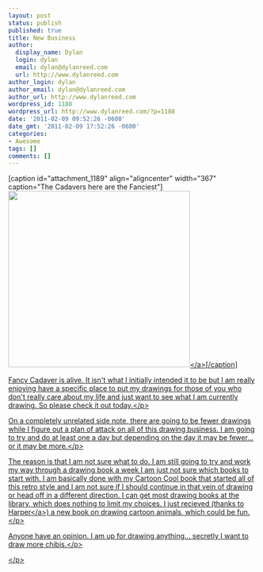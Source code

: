 ```yaml
---
layout: post
status: publish
published: true
title: New Business
author:
  display_name: Dylan
  login: dylan
  email: dylan@dylanreed.com
  url: http://www.dylanreed.com
author_login: dylan
author_email: dylan@dylanreed.com
author_url: http://www.dylanreed.com
wordpress_id: 1188
wordpress_url: http://www.dylanreed.com/?p=1188
date: '2011-02-09 09:52:26 -0600'
date_gmt: '2011-02-09 17:52:26 -0600'
categories:
- Awesome
tags: []
comments: []
---
```

<p>[caption id="attachment_1189" align="aligncenter" width="367" caption="The Cadavers here are the Fanciest"]<a href="http:&#47;&#47;www.fancycadaver.com"><img class="size-full wp-image-1189 " title="Picture 1" src="http:&#47;&#47;www.dylanreed.com&#47;wp-content&#47;uploads&#47;2011&#47;02&#47;Picture-1.png" alt="" width="367" height="355" &#47;><&#47;a>[&#47;caption]</p>
<p style="text-align: left;">Fancy Cadaver is alive. It isn't what I initially intended it to be but I am really enjoying have a specific place to put my drawings for those of you who don't really care about my life and just want to see what I am currently drawing. So please check it out today.<&#47;p></p>
<p style="text-align: left;">On a completely unrelated side note, there are going to be fewer drawings while I figure out a plan of attack on all of this drawing business. I am going to try and do at least one a day but depending on the day it may be fewer... or it may be more.<&#47;p></p>
<p style="text-align: left;">The reason is that I am not sure what to do. I am still going to try and work my way through a drawing book a week I am just not sure which books to start with. I am basically done with my Cartoon Cool book that started all of this retro style and I am not sure if I should continue in that vein of drawing or head off in a different direction. I can get most drawing books at the library, which does nothing to limit my choices. I just recieved (thanks to <a href="http:&#47;&#47;nata2.org">Harper<&#47;a>) a new book on drawing cartoon animals, which could be fun.<&#47;p></p>
<p style="text-align: left;">Anyone have an opinion. I am up for drawing anything... secretly I want to draw more chibis.<&#47;p></p>
<p style="text-align: left;"><&#47;p></p>
